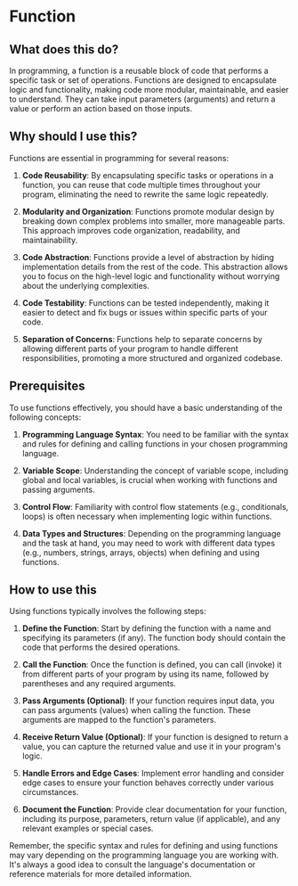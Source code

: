 
  
  # **Function**

## What does this do?
In programming, a function is a reusable block of code that performs a specific task or set of operations. Functions are designed to encapsulate logic and functionality, making code more modular, maintainable, and easier to understand. They can take input parameters (arguments) and return a value or perform an action based on those inputs.

## Why should I use this?
Functions are essential in programming for several reasons:

1. **Code Reusability**: By encapsulating specific tasks or operations in a function, you can reuse that code multiple times throughout your program, eliminating the need to rewrite the same logic repeatedly.

2. **Modularity and Organization**: Functions promote modular design by breaking down complex problems into smaller, more manageable parts. This approach improves code organization, readability, and maintainability.

3. **Code Abstraction**: Functions provide a level of abstraction by hiding implementation details from the rest of the code. This abstraction allows you to focus on the high-level logic and functionality without worrying about the underlying complexities.

4. **Code Testability**: Functions can be tested independently, making it easier to detect and fix bugs or issues within specific parts of your code.

5. **Separation of Concerns**: Functions help to separate concerns by allowing different parts of your program to handle different responsibilities, promoting a more structured and organized codebase.

## Prerequisites
To use functions effectively, you should have a basic understanding of the following concepts:

1. **Programming Language Syntax**: You need to be familiar with the syntax and rules for defining and calling functions in your chosen programming language.

2. **Variable Scope**: Understanding the concept of variable scope, including global and local variables, is crucial when working with functions and passing arguments.

3. **Control Flow**: Familiarity with control flow statements (e.g., conditionals, loops) is often necessary when implementing logic within functions.

4. **Data Types and Structures**: Depending on the programming language and the task at hand, you may need to work with different data types (e.g., numbers, strings, arrays, objects) when defining and using functions.

## How to use this
Using functions typically involves the following steps:

1. **Define the Function**: Start by defining the function with a name and specifying its parameters (if any). The function body should contain the code that performs the desired operations.

2. **Call the Function**: Once the function is defined, you can call (invoke) it from different parts of your program by using its name, followed by parentheses and any required arguments.

3. **Pass Arguments (Optional)**: If your function requires input data, you can pass arguments (values) when calling the function. These arguments are mapped to the function's parameters.

4. **Receive Return Value (Optional)**: If your function is designed to return a value, you can capture the returned value and use it in your program's logic.

5. **Handle Errors and Edge Cases**: Implement error handling and consider edge cases to ensure your function behaves correctly under various circumstances.

6. **Document the Function**: Provide clear documentation for your function, including its purpose, parameters, return value (if applicable), and any relevant examples or special cases.

Remember, the specific syntax and rules for defining and using functions may vary depending on the programming language you are working with. It's always a good idea to consult the language's documentation or reference materials for more detailed information.
  
  